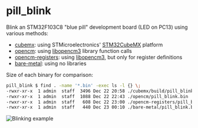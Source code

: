 # pill\_blink

Blink an STM32F103C8 "blue pill" development board (LED on PC13) using various methods:

* [cubemx](./cubemx): using STMicroelectronics' [STM32CubeMX](http://www.st.com/content/st_com/en/products/ecosystems/stm32-open-development-environment.html) platform
* [opencm](./opencm): using [libopencm3](http://github.com/libopencm3/libopencm3-examples/) library function calls
* [opencm-registers](./opencm-registers): using [libopencm3](http://github.com/libopencm3/libopencm3-examples/), but only for register definitions
* [bare-metal](./bare-metal): using no libraries

Size of each binary for comparison:

```sh
pill_blink $ find . -name '*.bin' -exec ls -l {} \;
-rwxr-xr-x  1 admin  staff  3496 Dec 22 20:58 ./cubemx/build/pill_blink.bin
-rwxr-xr-x  1 admin  staff  1088 Dec 22 22:43 ./opencm/pill_blink.bin
-rwxr-xr-x  1 admin  staff   608 Dec 22 23:00 ./opencm-registers/pill_blink.bin
-rwxr-xr-x  1 admin  staff   440 Dec 23 00:10 ./bare-metal/pill_blink.bin
```

![Blinking example](https://user-images.githubusercontent.com/26856618/34317330-2e0485f2-e761-11e7-9bad-5e27cae52735.png)
